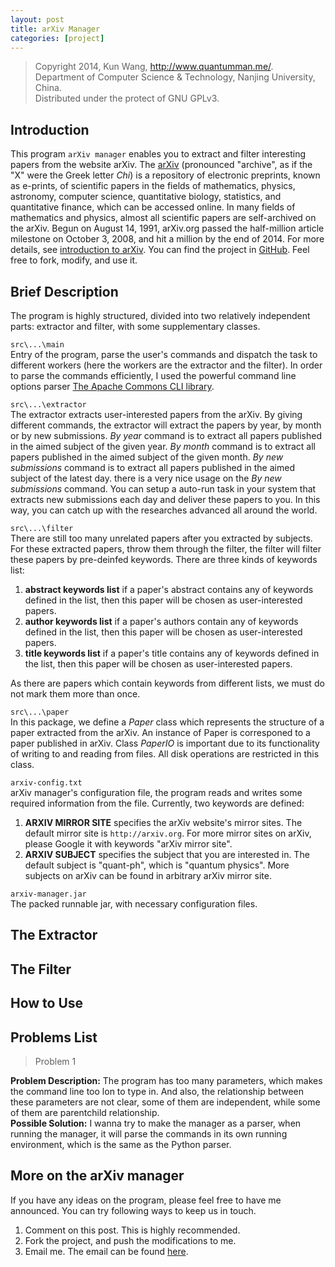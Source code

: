 ```yaml
---
layout: post
title: arXiv Manager
categories: [project]
---
```


> Copyright 2014, Kun Wang, http://www.quantumman.me/.  
> Department of Computer Science & Technology, Nanjing University, China.  
> Distributed under the protect of GNU GPLv3.

## Introduction
This program `arXiv manager` enables you to extract and filter interesting papers from the website arXiv. The [arXiv](http://www.arxiv.org/) (pronounced "archive", as if the "X" were the Greek letter *Chi*) is a repository of electronic preprints, known as e-prints, of scientific papers in the fields of mathematics, physics, astronomy, computer science, quantitative biology, statistics, and quantitative finance, which can be accessed online. In many fields of mathematics and physics, almost all scientific papers are self-archived on the arXiv. Begun on August 14, 1991, arXiv.org passed the half-million article milestone on October 3, 2008, and hit a million by the end of 2014. For more details, see [introduction to arXiv](https://en.wikipedia.org/wiki/ArXiv). You can find the project in [GitHub](https://github.com/nju-cs-quark/arxiv-manager). Feel free to fork, modify, and use it.

## Brief Description
The program is highly structured, divided into two relatively independent parts: extractor and filter, with some supplementary classes.

`src\...\main`  
Entry of the program, parse the user's commands and dispatch the task to different workers (here the workers are the extractor and the filter). In order to parse the commands efficiently, I used the powerful command line options parser [The Apache Commons CLI library](https://commons.apache.org/proper/commons-cli/).

`src\...\extractor`  
The extractor extracts user-interested papers from the arXiv. By giving different commands, the extractor will extract the papers by year, by month or by new submissions. *By year* command is to extract all papers published in the aimed subject of the given year. *By month* command is to extract all papers published in the aimed subject of the given month. *By new submissions* command is to extract all papers published in the aimed subject of the latest day. there is a very nice usage on the *By new submissions* command. You can setup a auto-run task in your system that extracts new submissions each day and deliver these papers to you. In this way, you can catch up with the researches advanced all around the world.

`src\...\filter`  
There are still too many unrelated papers after you extracted by subjects. For these extracted papers, throw them through the filter, the filter will filter these papers by pre-deinfed keywords. There are three kinds of keywords list:

1. **abstract keywords list** if a paper's abstract contains any of keywords defined in the list, then this paper will be chosen as user-interested papers.
2. **author keywords list** if a paper's authors contain any of keywords defined in the list, then this paper will be chosen as user-interested papers.
3. **title keywords list** if a paper's title contains any of keywords defined in the list, then this paper will be chosen as user-interested papers.

As there are papers which contain keywords from different lists, we must do not mark them more than once.

`src\...\paper`  
In this package, we define a *Paper* class which represents the structure of a paper extracted from the arXiv. An instance of Paper is corresponed to a paper published in arXiv. Class *PaperIO* is important due to its functionality of writing to and reading from files. All disk operations are restricted in this class.

`arxiv-config.txt`  
arXiv manager's configuration file, the program reads and writes some required information from the file. Currently, two keywords are defined:

1. **ARXIV MIRROR SITE** specifies the arXiv website's mirror sites. The default mirror site is `http://arxiv.org`. For more mirror sites on arXiv, please Google it with keywords "arXiv mirror site".
2. **ARXIV SUBJECT** specifies the subject that you are interested in. The default subject is "quant-ph", which is "quantum physics". More subjects on arXiv can be found in arbitrary arXiv mirror site.

`arxiv-manager.jar`  
The packed runnable jar, with necessary configuration files.

## The Extractor

## The Filter

## How to Use

## Problems List

> Problem 1

**Problem Description:** The program has too many parameters, which makes the command line too lon to type in. And also, the relationship between these parameters are not clear, some of them are independent, while some of them are parentchild relationship.  
**Possible Solution:**  I wanna try to make the manager as a parser, when running the manager, it will parse the commands in its own running environment, which is the same as the Python parser.

## More on the arXiv manager

If you have any ideas on the program, please feel free to have me announced. You can try following ways to keep us in touch.

1. Comment on this post. This is highly recommended.
2. Fork the project, and push the modifications to me.
3. Email me. The email can be found [here](/research#contact).